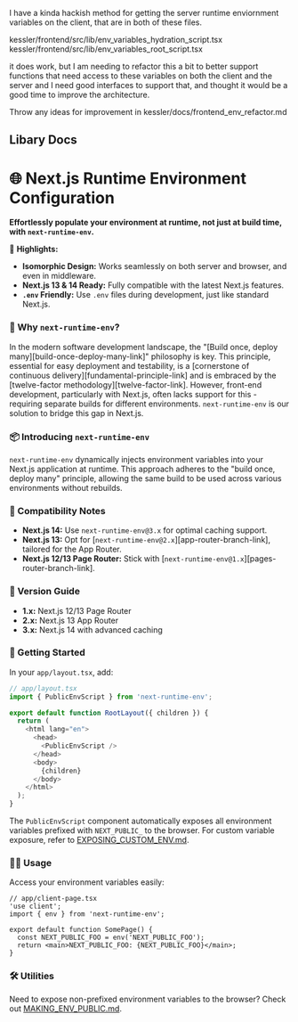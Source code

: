 
I have a kinda hackish method for getting the server runtime enviornment variables on the client, that are in both of these files.

kessler/frontend/src/lib/env_variables_hydration_script.tsx
kessler/frontend/src/lib/env_variables_root_script.tsx

it does work, but I am needing to refactor this a bit to better support functions that need access to these variables on both the client and the server and I need good interfaces to support that, and thought it would be a good time to improve the architecture.

Throw any ideas for improvement in kessler/docs/frontend_env_refactor.md


## Libary Docs
# 🌐 Next.js Runtime Environment Configuration

**Effortlessly populate your environment at runtime, not just at build time, with `next-runtime-env`.**

🌟 **Highlights:**
- **Isomorphic Design:** Works seamlessly on both server and browser, and even in middleware.
- **Next.js 13 & 14 Ready:** Fully compatible with the latest Next.js features.
- **`.env` Friendly:** Use `.env` files during development, just like standard Next.js.

### 🤔 Why `next-runtime-env`?

In the modern software development landscape, the "[Build once, deploy many][build-once-deploy-many-link]" philosophy is key. This principle, essential for easy deployment and testability, is a [cornerstone of continuous delivery][fundamental-principle-link] and is embraced by the [twelve-factor methodology][twelve-factor-link]. However, front-end development, particularly with Next.js, often lacks support for this - requiring separate builds for different environments. `next-runtime-env` is our solution to bridge this gap in Next.js.

### 📦 Introducing `next-runtime-env`

`next-runtime-env` dynamically injects environment variables into your Next.js application at runtime. This approach adheres to the "build once, deploy many" principle, allowing the same build to be used across various environments without rebuilds.

### 🤝 Compatibility Notes

- **Next.js 14:** Use `next-runtime-env@3.x` for optimal caching support.
- **Next.js 13:** Opt for [`next-runtime-env@2.x`][app-router-branch-link], tailored for the App Router.
- **Next.js 12/13 Page Router:** Stick with [`next-runtime-env@1.x`][pages-router-branch-link].

### 🔖 Version Guide

- **1.x:** Next.js 12/13 Page Router
- **2.x:** Next.js 13 App Router
- **3.x:** Next.js 14 with advanced caching

### 🚀 Getting Started

In your `app/layout.tsx`, add:

```js
// app/layout.tsx
import { PublicEnvScript } from 'next-runtime-env';

export default function RootLayout({ children }) {
  return (
    <html lang="en">
      <head>
        <PublicEnvScript />
      </head>
      <body>
        {children}
      </body>
    </html>
  );
}
```

The `PublicEnvScript` component automatically exposes all environment variables prefixed with `NEXT_PUBLIC_` to the browser. For custom variable exposure, refer to [EXPOSING_CUSTOM_ENV.md](docs/EXPOSING_CUSTOM_ENV.md).

### 🧑‍💻 Usage

Access your environment variables easily:

```tsx
// app/client-page.tsx
'use client';
import { env } from 'next-runtime-env';

export default function SomePage() {
  const NEXT_PUBLIC_FOO = env('NEXT_PUBLIC_FOO');
  return <main>NEXT_PUBLIC_FOO: {NEXT_PUBLIC_FOO}</main>;
}
```

### 🛠 Utilities

Need to expose non-prefixed environment variables to the browser? Check out [MAKING_ENV_PUBLIC.md](docs/MAKING_ENV_PUBLIC.md).

